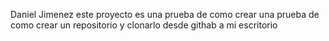 Daniel Jimenez
este proyecto es una prueba de como crear una prueba de como crear un repositorio y clonarlo desde githab a mi escritorio 

